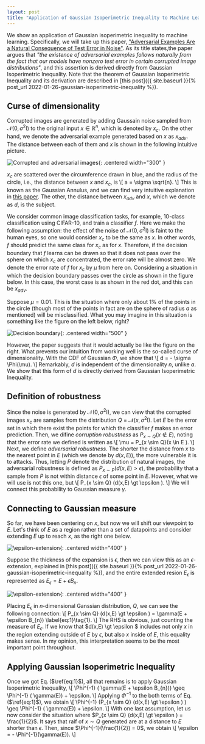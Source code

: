 ```yaml
---
layout: post
title: "Application of Gaussian Isoperimetric Inequality to Machine Learning"
---
```

We show an application of Gaussian isoperimetric inequality to machine learning.
Specifically, we will take up this paper, ["Adversarial Examples Are a Natural Consequence of Test Error in Noise"](https://arxiv.org/pdf/1901.10513.pdf).
As its title states,the paper argues that *"the existence of adversarial examples follows naturally from the fact that our models have nonzero test error in certain corrupted image distributions"*,
and this assertion is derived directly from Gaussian Isoperimetric Inequality.
Note that the theorem of Gaussian Isoperimetric Inequality and its derivation are described 
in [this post]({{ site.baseurl }}{% post_url 2022-01-26-gaussian-isoperimetric-inequality %}).

## Curse of dimensionality
Corrupted images are generated by adding Gaussain noise sampled from $\mathcal{N}(0, \sigma^{2} \text{I})$ to the original input $x \in \mathbb{R}^{n}$, which is denoted by $x_{c}$.
On the other hand, we denote the adversarial example generated based on $x$ as $x_{adv}$.
The distance between each of them and $x$ is shown in the following intuitive picture.

![Corrupted and adversarial images]({{site.baseurl}}/img/GII/fig_corrupt_and_adv.png){: .centered width="300" }

$x_{c}$ are scattered over the circumference drawn in blue, and the radius of the circle, i.e., the distance between $x$ and $x_{c}$, is 
\\[
    a = \sigma \sqrt{n}.
\\]
This is known as the Gaussian Annulus, and we can find very intuitive explanation in [this paper](https://arxiv.org/pdf/1701.02434.pdf).
The other, the distance between $x_{adv}$ and $x$, which we denote as $d$, is the subject.

We consider common image classification tasks, for example, 10-class classification using CIFAR-10, and train a classifier $f$.
Here we make the following assumption:
the effect of the noise of $\mathcal{N}(0, \sigma^{2} \text{I})$ is faint to the human eyes, so one would consider $x_{c}$ to be the same as $x$.
In other words, $f$ should predict the same class for $x_{c}$ as for $x$.
Therefore, if the decision boundary that $f$ learns can be drawn
so that it does not pass over the sphere on which $x_{c}$ are concentrated, the error rate will be almost zero.
We denote the error rate of $f$ for $x_{c}$ by $\mu$ from here on.
Considering a situation in which the decision boundary passes over the circle as shown in the figure below.
In this case, the worst case is as shown in the red dot, and this can be $x_{adv}$.

Suppose $\mu = 0.01$.
This is the situation where only about $1\%$ of the points in the circle
(though most of the points in fact are on the sphere of radius $a$ as mentioned) will be misclassified.
What you may imagine in this situation is something like the figure on the left below, right?

![Decision boundary]({{site.baseurl}}/img/GII/fig_db_far_and_near.png){: .centered width="500" }

However, the paper suggests that it would actually be like the figure on the right.
What prevents our intuition from working well is the so-called curse of dimensionality.
With the CDF of Gaussian $\Phi$, we show that
\\[
	d = - \sigma \Phi(\mu).
\\]
Remarkably, $d$ is independent of the dimensionality $n$, unlike $a$.
We show that this form of $d$ is directly derived from Gaussian Isoperimetric Inequality.


## Definition of robustness
Since the noise is generated by $\mathcal{N}(0, \sigma^{2} \text{I})$, 
we can view that the corrupted images $x_{c}$ are samples from the distribution $Q$ = $\mathcal{N}(x, \sigma^{2} \text{I})$.
Let $E$ be the error set in which there exist the points for which the classifier $f$ makes an error prediction.
Then, we difine *corruption robustness* as $P_{x \sim Q}(x \notin E )$, 
noting that the error rate we defined is written as
\\[
    \mu = P_{x \sim Q}(x \in E ).
\\]
Next, we define *adversarial robustness*.
The shorter the distance from $x$ to the nearest point in $E$ (which we denote by $d(x,E)$), the more vulnerable it is to attacks.
Thus, letting $P$ denote the distribution of natural images, the adversarial robustness is defined as
$P_{x \sim P} (d(x,E) \gt \epsilon )$,
the probability that a sample from $P$ is not within distance $\epsilon$ of some point in $E$.
However, what we will use is not this one, but 
\\[
    P_{x \sim Q} (d(x,E) \gt \epsilon ).
\\]
We will connect this probability to Gaussian measure $\gamma$. 

## Connecting to Gaussian measure
So far, we have been centering on $x$, but now we will shift our viewpoint to $E$.
Let's think of $E$ as a region rather than a set of datapoints and consider extending $E$ up to reach $x$, as the right one below.

![$\epsilon$-extension]({{site.baseurl}}/img/GII/fig_d_x_E.png){: .centered width="400" }

Suppose the thickness of the expansion is $\epsilon$, then we can view this as an $\epsilon$-extension,
explained 
in [this post]({{ site.baseurl }}{% post_url 2022-01-26-gaussian-isoperimetric-inequality %}),
and the entire extended resion $E_{\epsilon}$ is represented as $E_{\epsilon} = E + \epsilon B_{n}$.

![$\epsilon$-extension]({{site.baseurl}}/img/GII/fig_d_x_E_in_gauss.png){: .centered width="400" }

Placing $E_{\epsilon}$ in $n$-dimensional Ganssian distribution, $Q$, we can see the following connection:
\\[
    P_{x \sim Q} (d(x,E) \gt \epsilon ) = \gamma(E + \epsilon B_{n}) \label{eq:1}\tag{1}.
\\]
The RHS is obvious, just counting the measure of $E_{\epsilon}$.
If we know that $d(x,E) \gt \epsilon $ includes not only $x$ in the region extending outside of $E$ by $\epsilon$, but also $x$ inside of $E$,
this equality makes sense.
In my opinion, this interpretation seems to be the most important point throughout.

## Applying Gaussian Isoperimetric Inequality
Once we got Eq.$\,$($\ref{eq:1}$), all that remains is to apply Gaussian Isoperimetric Inequality,
\\[ 
    \Phi^{-1} ( \gamma(E + \epsilon B_{n})) \geq \Phi^{-1} ( \gamma(E)) + \epsilon.
\\]
Applying $\Phi^{-1}$ to the both terms of Eq.$\,$($\ref{eq:1}$), we obtain
\\[ 
    \Phi^{-1} (P_{x \sim Q} (d(x,E) \gt \epsilon ) ) \geq  \Phi^{-1} ( \gamma(E)) + \epsilon.
\\]
With one last assumption, let us now consider the situation where $P_{x \sim Q} (d(x,E) \gt \epsilon ) = \frac{1}{2}$.
It says that ralf of $x \sim Q$ generated are at a distance to $E$ shorter than $\epsilon$.
Then, since $\Phi^{-1}(\frac{1}{2}) = 0$, we obtain
\\[
    \epsilon = - \Phi^{-1}(\gamma(E)).
\\]
